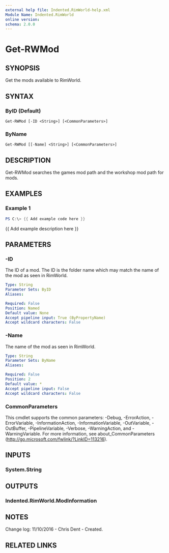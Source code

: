 ```yaml
---
external help file: Indented.RimWorld-help.xml
Module Name: Indented.RimWorld
online version:
schema: 2.0.0
---
```


# Get-RWMod

## SYNOPSIS
Get the mods available to RimWorld.

## SYNTAX

### ByID (Default)
```
Get-RWMod [-ID <String>] [<CommonParameters>]
```

### ByName
```
Get-RWMod [[-Name] <String>] [<CommonParameters>]
```

## DESCRIPTION
Get-RWMod searches the games mod path and the workshop mod path for mods.

## EXAMPLES

### Example 1
```powershell
PS C:\> {{ Add example code here }}
```

{{ Add example description here }}

## PARAMETERS

### -ID
The ID of a mod.
The ID is the folder name which may match the name of the mod as seen in RimWorld.

```yaml
Type: String
Parameter Sets: ByID
Aliases:

Required: False
Position: Named
Default value: None
Accept pipeline input: True (ByPropertyName)
Accept wildcard characters: False
```

### -Name
The name of the mod as seen in RimWorld.

```yaml
Type: String
Parameter Sets: ByName
Aliases:

Required: False
Position: 2
Default value: *
Accept pipeline input: False
Accept wildcard characters: False
```

### CommonParameters
This cmdlet supports the common parameters: -Debug, -ErrorAction, -ErrorVariable, -InformationAction, -InformationVariable, -OutVariable, -OutBuffer, -PipelineVariable, -Verbose, -WarningAction, and -WarningVariable.
For more information, see about_CommonParameters (http://go.microsoft.com/fwlink/?LinkID=113216).

## INPUTS

### System.String
## OUTPUTS

### Indented.RimWorld.ModInformation
## NOTES
Change log:
    11/10/2016 - Chris Dent - Created.

## RELATED LINKS
